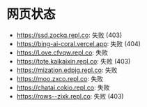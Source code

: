 # 网页状态
- https://ssd.zockq.repl.co: 失败 (403)
- https://bing-ai-coral.vercel.app: 失败 (404)
- https://Love.cfvqw.repl.co: 失败
- https://tote.kaikaixin.repl.co: 失败 (403)
- https://mization.edpjg.repl.co: 失败
- https://moo.zxco.repl.co: 失败
- https://chatai.cokio.repl.co: 失败
- https://rows--zixk.repl.co: 失败 (403)
